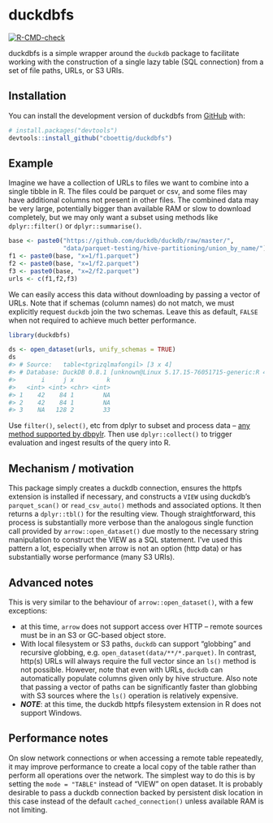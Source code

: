 
<!-- README.md is generated from README.Rmd. Please edit that file -->

# duckdbfs

<!-- badges: start -->

[![R-CMD-check](https://github.com/cboettig/duckdbfs/actions/workflows/R-CMD-check.yaml/badge.svg)](https://github.com/cboettig/duckdbfs/actions/workflows/R-CMD-check.yaml)
<!-- badges: end -->

duckdbfs is a simple wrapper around the `duckdb` package to facilitate
working with the construction of a single lazy table (SQL connection)
from a set of file paths, URLs, or S3 URIs.

## Installation

You can install the development version of duckdbfs from
[GitHub](https://github.com/) with:

``` r
# install.packages("devtools")
devtools::install_github("cboettig/duckdbfs")
```

## Example

Imagine we have a collection of URLs to files we want to combine into a
single tibble in R. The files could be parquet or csv, and some files
may have additional columns not present in other files. The combined
data may be very large, potentially bigger than available RAM or slow to
download completely, but we may only want a subset using methods like
`dplyr::filter()` or `dplyr::summarise()`.

``` r
base <- paste0("https://github.com/duckdb/duckdb/raw/master/",
               "data/parquet-testing/hive-partitioning/union_by_name/")
f1 <- paste0(base, "x=1/f1.parquet")
f2 <- paste0(base, "x=1/f2.parquet")
f3 <- paste0(base, "x=2/f2.parquet")
urls <- c(f1,f2,f3)
```

We can easily access this data without downloading by passing a vector
of URLs. Note that if schemas (column names) do not match, we must
explicitly request `duckdb` join the two schemas. Leave this as default,
`FALSE` when not required to achieve much better performance.

``` r
library(duckdbfs)

ds <- open_dataset(urls, unify_schemas = TRUE)
ds
#> # Source:   table<tgrizqlmafongil> [3 x 4]
#> # Database: DuckDB 0.8.1 [unknown@Linux 5.17.15-76051715-generic:R 4.3.1/:memory:]
#>       i     j x         k
#>   <int> <int> <chr> <int>
#> 1    42    84 1        NA
#> 2    42    84 1        NA
#> 3    NA   128 2        33
```

Use `filter()`, `select()`, etc from dplyr to subset and process data –
[any method supported by
dbpylr](https://dbplyr.tidyverse.org/reference/index.html). Then use
`dplyr::collect()` to trigger evaluation and ingest results of the query
into R.

## Mechanism / motivation

This package simply creates a duckdb connection, ensures the httpfs
extension is installed if necessary, and constructs a `VIEW` using
duckdb’s `parquet_scan()` or `read_csv_auto()` methods and associated
options. It then returns a `dplyr::tbl()` for the resulting view. Though
straightforward, this process is substantially more verbose than the
analogous single function call provided by `arrow::open_dataset()` due
mostly to the necessary string manipulation to construct the VIEW as a
SQL statement. I’ve used this pattern a lot, especially when arrow is
not an option (http data) or has substantially worse performance (many
S3 URIs).

## Advanced notes

This is very similar to the behaviour of `arrow::open_dataset()`, with a
few exceptions:

- at this time, `arrow` does not support access over HTTP – remote
  sources must be in an S3 or GC-based object store.
- With local filesystem or S3 paths, `duckdb` can support “globbing” and
  recursive globbing, e.g. `open_dataset(data/**/*.parquet)`. In
  contrast, http(s) URLs will always require the full vector since an
  `ls()` method is not possible. However, note that even with URLs,
  `duckdb` can automatically populate columns given only by hive
  structure. Also note that passing a vector of paths can be
  significantly faster than globbing with S3 sources where the `ls()`
  operation is relatively expensive.
- ***NOTE***: at this time, the duckdb httpfs filesystem extension in R
  does not support Windows.

## Performance notes

On slow network connections or when accessing a remote table repeatedly,
it may improve performance to create a local copy of the table rather
than perform all operations over the network. The simplest way to do
this is by setting the `mode = "TABLE"` instead of “VIEW” on open
dataset. It is probably desirable to pass a duckdb connection backed by
persistent disk location in this case instead of the default
`cached_connection()` unless available RAM is not limiting.
